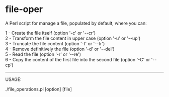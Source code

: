 # file-oper
A Perl script for manage a file, populated by default, where you can:

1 - Create the file itself (option '-c' or '--cr')<br>
2 - Transform the file content in upper case (option '-u' or '--up')<br>
3 - Truncate the file content (option '-t' or '--tr')<br>
4 - Remove definitively the file (option '-d' or '--del')<br>
5 - Read the file (option '-r' or '--re')<br>
6 - Copy the content of the first file into the second file (option '-C' or '--cp')
<hr>
USAGE:

./file_operations.pl [option] [file]
